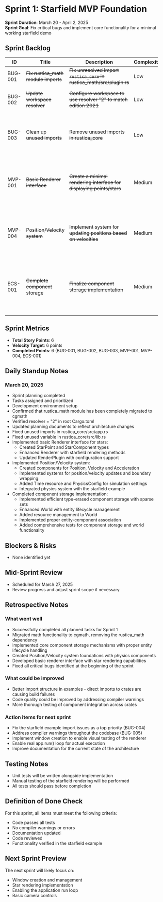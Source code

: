  # Sprint 1: Starfield MVP Foundation

**Sprint Duration**: March 20 - April 2, 2025  
**Sprint Goal**: Fix critical bugs and implement core functionality for a minimal working starfield demo

## Sprint Backlog

| ID | Title | Description | Complexity | Status | Assignee | Notes |
|----|-------|-------------|------------|--------|----------|-------|
| BUG-001 | ~~Fix rustica_math module imports~~ | ~~Fix unresolved import `rustica_core` in rustica_math/src/plugin.rs~~ | Low | Completed |  | Resolved by migrating to cgmath library |
| BUG-002 | ~~Update workspace resolver~~ | ~~Configure workspace to use resolver "2" to match edition 2021~~ | Low | Completed |  | Resolved: resolver = "2" already set in Cargo.toml |
| BUG-003 | ~~Clean up unused imports~~ | ~~Remove unused imports in rustica_core~~ | Low | Completed |  | Removed unused CoreError import in app.rs and prefixed unused app variable in lib.rs |
| MVP-001 | ~~Basic Renderer interface~~ | ~~Create a minimal rendering interface for displaying points/stars~~ | Medium | Completed |  | Implemented StarPoint and StarComponent types, enhanced Renderer with starfield rendering capabilities |
| MVP-004 | ~~Position/Velocity system~~ | ~~Implement system for updating positions based on velocities~~ | Medium | Completed |  | Created Position/Velocity components, update systems, and added boundary wrapping functionality |
| ECS-001 | ~~Complete component storage~~ | ~~Finalize component storage implementation~~ | Medium | Completed |  | Implemented type-erased component storage, added resource management, and proper entity lifecycle handling |

## Sprint Metrics

- **Total Story Points**: 6
- **Velocity Target**: 6 points
- **Completed Points**: 6 (BUG-001, BUG-002, BUG-003, MVP-001, MVP-004, ECS-001)

## Daily Standup Notes

### March 20, 2025
- Sprint planning completed
- Tasks assigned and prioritized
- Development environment setup
- Confirmed that rustica_math module has been completely migrated to cgmath
- Verified resolver = "2" in root Cargo.toml
- Updated planning documents to reflect architecture changes
- Fixed unused imports in rustica_core/src/app.rs
- Fixed unused variable in rustica_core/src/lib.rs
- Implemented basic Renderer interface for stars:
  - Created StarPoint and StarComponent types
  - Enhanced Renderer with starfield rendering methods
  - Updated RenderPlugin with configuration support
- Implemented Position/Velocity system:
  - Created components for Position, Velocity and Acceleration
  - Implemented systems for position/velocity updates and boundary wrapping
  - Added Time resource and PhysicsConfig for simulation settings
  - Integrated physics system with the starfield example
- Completed component storage implementation:
  - Implemented efficient type-erased component storage with sparse sets
  - Enhanced World with entity lifecycle management
  - Added resource management to World
  - Implemented proper entity-component association
  - Added comprehensive tests for component storage and world functionality

## Blockers & Risks

- None identified yet

## Mid-Sprint Review

- Scheduled for March 27, 2025
- Review progress and adjust sprint scope if necessary

## Retrospective Notes

### What went well
- Successfully completed all planned tasks for Sprint 1
- Migrated math functionality to cgmath, removing the rustica_math dependency
- Implemented core component storage mechanisms with proper entity lifecycle handling
- Created Position/Velocity system foundations with physics components
- Developed basic renderer interface with star rendering capabilities
- Fixed all critical bugs identified at the beginning of the sprint

### What could be improved
- Better import structure in examples - direct imports to crates are causing build failures
- Code quality could be improved by addressing compiler warnings
- More thorough testing of component integration across crates

### Action items for next sprint
- Fix the starfield example import issues as a top priority (BUG-004)
- Address compiler warnings throughout the codebase (BUG-005)
- Implement window creation to enable visual testing of the renderer
- Enable real app.run() loop for actual execution
- Improve documentation for the current state of the architecture

## Testing Notes

- Unit tests will be written alongside implementation
- Manual testing of the starfield rendering will be performed
- All tests should pass before completion

## Definition of Done Check

For this sprint, all items must meet the following criteria:
- Code passes all tests
- No compiler warnings or errors
- Documentation updated
- Code reviewed
- Functionality verified in the starfield example

## Next Sprint Preview

The next sprint will likely focus on:
- Window creation and management
- Star rendering implementation
- Enabling the application run loop
- Basic camera controls
